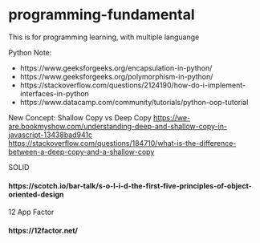 # programming-fundamental
This is for programming learning, with multiple languange



Python Note:
<ul>
<li>https://www.geeksforgeeks.org/encapsulation-in-python/</li>
<li>https://www.geeksforgeeks.org/polymorphism-in-python/</li>
<li>https://stackoverflow.com/questions/2124190/how-do-i-implement-interfaces-in-python</li>
<li>https://www.datacamp.com/community/tutorials/python-oop-tutorial</li>
</ul>


New Concept:
Shallow Copy vs Deep Copy
https://we-are.bookmyshow.com/understanding-deep-and-shallow-copy-in-javascript-13438bad941c
https://stackoverflow.com/questions/184710/what-is-the-difference-between-a-deep-copy-and-a-shallow-copy

SOLID
<h4>https://scotch.io/bar-talk/s-o-l-i-d-the-first-five-principles-of-object-oriented-design</h4>

12 App Factor
<h4>https://12factor.net/</h4>
